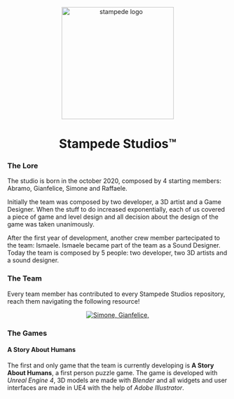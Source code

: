 <p align="center">
  <img src="https://user-images.githubusercontent.com/39314951/144038145-c47eff8c-b9df-41c6-98dd-9606c45a1574.png" width="256" title="stampede logo" />
  <h1 align="center"> Stampede Studios&trade;</h1>
</p>

<h3> The Lore </h3>
<p> The studio is born in the october 2020, composed by 4 starting members: Abramo, Gianfelice, Simone and Raffaele. </p>
<p> Initially the team was composed by two developer, a 3D artist and a Game Designer. When the stuff to do increased exponentially, each of us
  covered a piece of game and level design and all decision about the design of the game was taken unanimously.<p>
<p> After the first year of development, another crew member partecipated to the team: Ismaele. Ismaele became part of the team as a Sound Designer. 
  Today the team is composed by 5 people: two developer, two 3D artists and a sound designer.</p>

<h3> The Team </h3>
<p> Every team member has contributed to every Stampede Studios repository, reach them navigating the following resource! </p>

<p align="center">
  <a  href="https://github.com/StampedeStudios/.github/graphs/contributors">
    <img src="https://contributors-img.web.app/image?repo=StampedeStudios/.github" alt="Simone, Gianfelice," />
  </a>
</p>

<h3> The Games </h3>
<h4> A Story About Humans </h4>
<p> The first and only game that the team is currently developing is <b>A Story About Humans</b>, a first person puzzle game. The game is developed
  with <i>Unreal Engine 4</i>, 3D models are made with <i>Blender</i> and all widgets and user interfaces are made in UE4 with the help of <i>Adobe Illustrator</i>.
  
